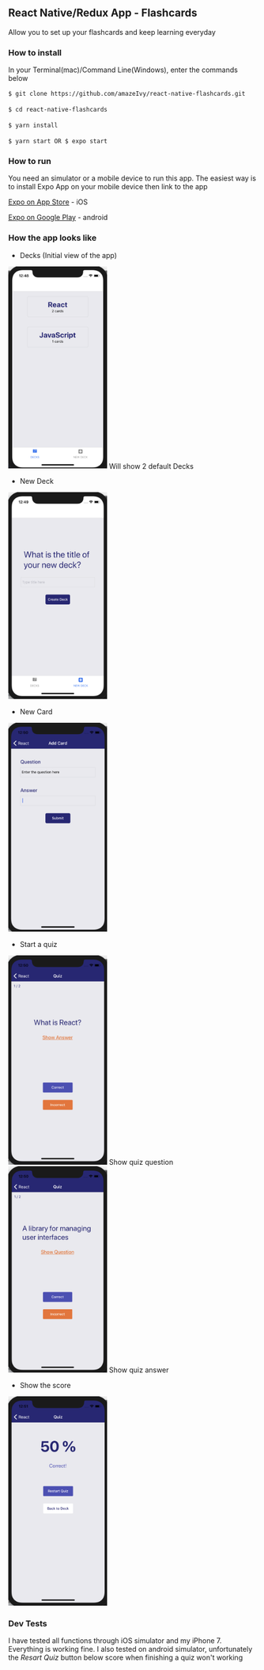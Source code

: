 ## React Native/Redux App - Flashcards
Allow you to set up your flashcards and keep learning everyday

### How to install
In your Terminal(mac)/Command Line(Windows), enter the commands below

```
$ git clone https://github.com/amazeIvy/react-native-flashcards.git

$ cd react-native-flashcards

$ yarn install

$ yarn start OR $ expo start
```

### How to run
You need an simulator or a mobile device to run this app. The easiest way is to install Expo App on your mobile device then link to the app

[Expo on App Store](https://itunes.apple.com/us/app/expo-client/id982107779) - iOS

[Expo on Google Play](https://play.google.com/store/apps/details?id=host.exp.exponent) - android

### How the app looks like
- Decks (Initial view of the app)

<img src="./screen_shots/Decks-List.png" alt="screen shots" width="200"/>
Will show 2 default Decks

- New Deck
<img src="./screen_shots/Add-New-Deck.png" alt="screen shots" width="200"/>

- New Card
<img src="./screen_shots/Add-New-Card.png" alt="screen shots" width="200"/>

- Start a quiz
<img src="./screen_shots/Quiz-Question.png" alt="screen shots" width="200"/>
Show quiz question

<img src="./screen_shots/Quiz-Answer.png" alt="screen shots" width="200"/>
Show quiz answer

- Show the score
<img src="./screen_shots/Quiz-score.png" alt="screen shots" width="200"/>


### Dev Tests
I have tested all functions through iOS simulator and my iPhone 7. Everything is working fine.
I also tested on android simulator, unfortunately the *Resart Quiz* button below score when finishing a quiz won't working
